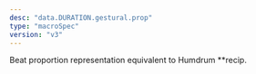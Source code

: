 ```yaml
---
desc: "data.DURATION.gestural.prop"
type: "macroSpec"
version: "v3"
---
```


Beat proportion representation equivalent to Humdrum **recip.